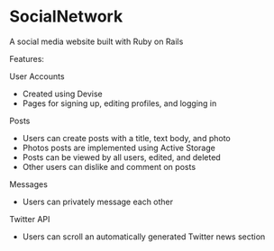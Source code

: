 # SocialNetwork

A social media website built with Ruby on Rails

Features:

User Accounts
* Created using Devise
* Pages for signing up, editing profiles, and logging in
    
Posts
* Users can create posts with a title, text body, and photo
* Photos posts are implemented using Active Storage
* Posts can be viewed by all users, edited, and deleted
* Other users can dislike and comment on posts

Messages
* Users can privately message each other

Twitter API
* Users can scroll an automatically generated Twitter news section


